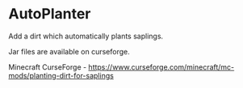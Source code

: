 # AutoPlanter
Add a dirt which automatically plants saplings.

Jar files are available on curseforge.

Minecraft CurseForge - https://www.curseforge.com/minecraft/mc-mods/planting-dirt-for-saplings
